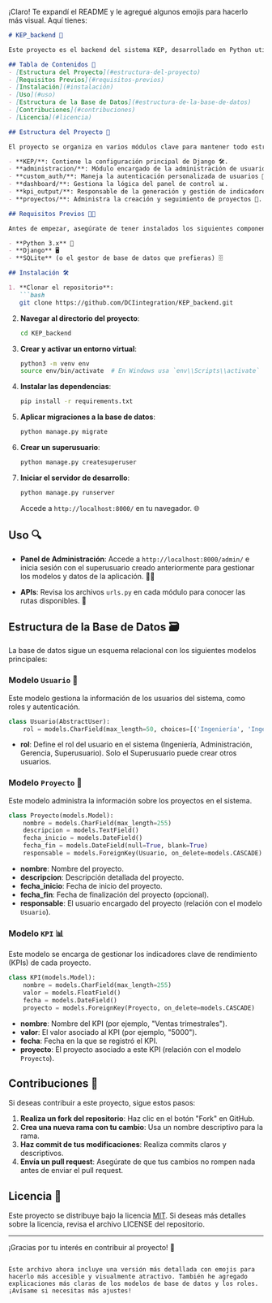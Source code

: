 ¡Claro! Te expandí el README y le agregué algunos emojis para hacerlo más visual. Aquí tienes:

```markdown
# KEP_backend 🚀

Este proyecto es el backend del sistema KEP, desarrollado en Python utilizando el framework Django. Proporciona la lógica de negocio y la gestión de datos para la plataforma KEP. 💻🔧

## Tabla de Contenidos 📑
- [Estructura del Proyecto](#estructura-del-proyecto)
- [Requisitos Previos](#requisitos-previos)
- [Instalación](#instalación)
- [Uso](#uso)
- [Estructura de la Base de Datos](#estructura-de-la-base-de-datos)
- [Contribuciones](#contribuciones)
- [Licencia](#licencia)

## Estructura del Proyecto 📁

El proyecto se organiza en varios módulos clave para mantener todo estructurado y organizado:

- **KEP/**: Contiene la configuración principal de Django 🛠️.
- **administracion/**: Módulo encargado de la administración de usuarios y permisos 👥.
- **custom_auth/**: Maneja la autenticación personalizada de usuarios 🔑.
- **dashboard/**: Gestiona la lógica del panel de control 📊.
- **kpi_output/**: Responsable de la generación y gestión de indicadores clave de rendimiento (KPIs) 📈.
- **proyectos/**: Administra la creación y seguimiento de proyectos 📅.

## Requisitos Previos 🧑‍💻

Antes de empezar, asegúrate de tener instalados los siguientes componentes:

- **Python 3.x** 🐍
- **Django** 🖥️
- **SQLite** (o el gestor de base de datos que prefieras) 🗄️

## Instalación 🛠️

1. **Clonar el repositorio**:
   ```bash
   git clone https://github.com/DCIintegration/KEP_backend.git
   ```

2. **Navegar al directorio del proyecto**:
   ```bash
   cd KEP_backend
   ```

3. **Crear y activar un entorno virtual**:
   ```bash
   python3 -m venv env
   source env/bin/activate  # En Windows usa `env\\Scripts\\activate`
   ```

4. **Instalar las dependencias**:
   ```bash
   pip install -r requirements.txt
   ```

5. **Aplicar migraciones a la base de datos**:
   ```bash
   python manage.py migrate
   ```

6. **Crear un superusuario**:
   ```bash
   python manage.py createsuperuser
   ```

7. **Iniciar el servidor de desarrollo**:
   ```bash
   python manage.py runserver
   ```

   Accede a `http://localhost:8000/` en tu navegador. 🌐

## Uso 🔍

- **Panel de Administración**: Accede a `http://localhost:8000/admin/` e inicia sesión con el superusuario creado anteriormente para gestionar los modelos y datos de la aplicación. 👨‍💻
  
- **APIs**: Revisa los archivos `urls.py` en cada módulo para conocer las rutas disponibles. 🚀

## Estructura de la Base de Datos 🗃️

La base de datos sigue un esquema relacional con los siguientes modelos principales:

### Modelo `Usuario` 👤
Este modelo gestiona la información de los usuarios del sistema, como roles y autenticación.

```python
class Usuario(AbstractUser):
    rol = models.CharField(max_length=50, choices=[('Ingeniería', 'Ingeniería'), ('Administración', 'Administración'), ('Gerencia', 'Gerencia'), ('Superusuario', 'Superusuario')])
```

- **rol**: Define el rol del usuario en el sistema (Ingeniería, Administración, Gerencia, Superusuario). Solo el Superusuario puede crear otros usuarios.

### Modelo `Proyecto` 📂
Este modelo administra la información sobre los proyectos en el sistema.

```python
class Proyecto(models.Model):
    nombre = models.CharField(max_length=255)
    descripcion = models.TextField()
    fecha_inicio = models.DateField()
    fecha_fin = models.DateField(null=True, blank=True)
    responsable = models.ForeignKey(Usuario, on_delete=models.CASCADE)
```

- **nombre**: Nombre del proyecto.
- **descripcion**: Descripción detallada del proyecto.
- **fecha_inicio**: Fecha de inicio del proyecto.
- **fecha_fin**: Fecha de finalización del proyecto (opcional).
- **responsable**: El usuario encargado del proyecto (relación con el modelo `Usuario`).

### Modelo `KPI` 📊
Este modelo se encarga de gestionar los indicadores clave de rendimiento (KPIs) de cada proyecto.

```python
class KPI(models.Model):
    nombre = models.CharField(max_length=255)
    valor = models.FloatField()
    fecha = models.DateField()
    proyecto = models.ForeignKey(Proyecto, on_delete=models.CASCADE)
```

- **nombre**: Nombre del KPI (por ejemplo, "Ventas trimestrales").
- **valor**: El valor asociado al KPI (por ejemplo, "5000").
- **fecha**: Fecha en la que se registró el KPI.
- **proyecto**: El proyecto asociado a este KPI (relación con el modelo `Proyecto`).

## Contribuciones 🤝

Si deseas contribuir a este proyecto, sigue estos pasos:

1. **Realiza un fork del repositorio**: Haz clic en el botón "Fork" en GitHub.
2. **Crea una nueva rama con tu cambio**: Usa un nombre descriptivo para la rama.
3. **Haz commit de tus modificaciones**: Realiza commits claros y descriptivos.
4. **Envía un pull request**: Asegúrate de que tus cambios no rompen nada antes de enviar el pull request.

## Licencia 📜

Este proyecto se distribuye bajo la licencia [MIT](LICENSE). Si deseas más detalles sobre la licencia, revisa el archivo LICENSE del repositorio.

---

¡Gracias por tu interés en contribuir al proyecto! 🙌
```

Este archivo ahora incluye una versión más detallada con emojis para hacerlo más accesible y visualmente atractivo. También he agregado explicaciones más claras de los modelos de base de datos y los roles. ¡Avísame si necesitas más ajustes!
